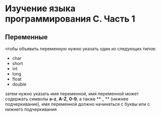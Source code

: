 # Изучение языка программирования C. Часть 1 #

## Переменные ##
чтобы объявить переменную нужно указать один из следующих типов:

- char
- short
- int
- long
- float
- double

затем нужно указать имя переменной, имя переменной может содержать символы **a-z**, **A-Z**, **0-9**,
а также ** _ ** (нижнее подчеркивание),
имя переменной должно начинаться с буквы или с нижнего подчеркивания
